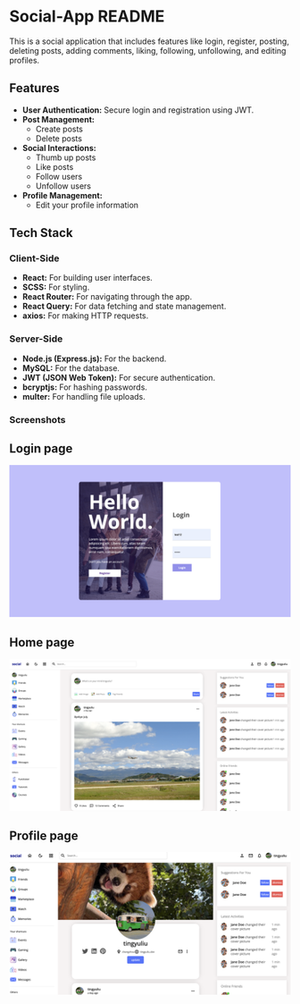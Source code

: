 # Social-App README

This is a social application that includes features like login, register, posting, deleting posts, adding comments, liking, following, unfollowing, and editing profiles.

## Features

- **User Authentication:** Secure login and registration using JWT.
- **Post Management:**
  - Create posts
  - Delete posts
- **Social Interactions:**
  - Thumb up posts
  - Like posts
  - Follow users
  - Unfollow users
- **Profile Management:**
  - Edit your profile information

## Tech Stack

### Client-Side

- **React:** For building user interfaces.
- **SCSS:** For styling.
- **React Router:** For navigating through the app.
- **React Query:** For data fetching and state management.
- **axios:** For making HTTP requests.

### Server-Side

- **Node.js (Express.js):** For the backend.
- **MySQL:** For the database.
- **JWT (JSON Web Token):** For secure authentication.
- **bcryptjs:** For hashing passwords.
- **multer:** For handling file uploads.

### Screenshots

## Login page

![login page](login.png)

## Home page

![home page](home.png)

## Profile page

![profile page](profile.png)

